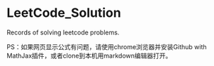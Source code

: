 # LeetCode_Solution
Records of solving leetcode problems.



PS：如果网页显示公式有问题，请使用chrome浏览器并安装Github with MathJax插件，或者clone到本机用markdown编辑器打开。

